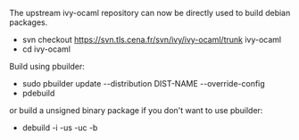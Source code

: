 The upstream ivy-ocaml repository can now be directly used to build debian packages.

* svn checkout https://svn.tls.cena.fr/svn/ivy/ivy-ocaml/trunk ivy-ocaml
* cd ivy-ocaml

Build using pbuilder:
* sudo pbuilder update --distribution DIST-NAME --override-config
* pdebuild

or build a unsigned binary package if you don't want to use pbuilder:
* debuild -i -us -uc -b
